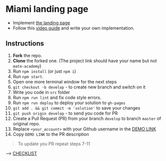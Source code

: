 # Miami landing page
- Implement [the landing page](https://www.figma.com/file/nHz8bflIwJaWP3P99vKTH5/miami_home_new?node-id=0%3A2)
- Follow this [video guide](https://www.youtube.com/watch?v=sq184jq9DV8&feature=youtu.be) and write your own implementation.

## Instructions
1. **Fork** the repo.
2. **Clone** the forked one. (The project link should have your name but not `mate-academy`)
3. Run `npm install` (or just `npm i`)
4. Run `npm start`.
5. Open one more terminal window for the next steps
6. `git checkout -b develop` - to create new branch and switch on it
7. Write you code in `src` folder
8. Run `npm run lint` and fix code style errors.
9. Run `npm run deploy` to deploy your solution to `gh-pages`
10. `git add . && git commit -m 'solution'` to save your changes
11. `git push origin develop` - to send you code for PR
12. Create a Pull Request (PR) from your branch `develop` to branch `master` of original repo.
13. Replace `<your_account>` with your Github username in the
  [DEMO LINK](https://zarichnyi.github.io/layout_miami/)
14. Copy `DEMO LINK` to the PR description

> To update you PR repeat steps 7-11

--> [CHECKLIST](https://github.com/mate-academy/layout_miami/blob/master/checklist.md)
